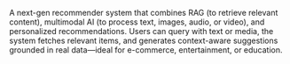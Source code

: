 A next-gen recommender system that combines RAG (to retrieve relevant content), multimodal AI (to process text, images, audio, or video), and personalized recommendations. Users can query with text or media, the system fetches relevant items, and generates context-aware suggestions grounded in real data—ideal for e-commerce, entertainment, or education.
